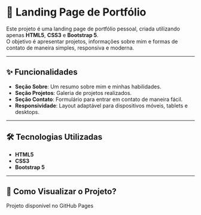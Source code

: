 # 🌟 Landing Page de Portfólio

Este projeto é uma landing page de portfólio pessoal, criada utilizando apenas **HTML5**, **CSS3** e **Bootstrap 5**.  
O objetivo é apresentar projetos, informações sobre mim e formas de contato de maneira simples, responsiva e moderna.

---

## ✨ Funcionalidades

- **Seção Sobre**: Um resumo sobre mim e minhas habilidades.
- **Seção Projetos**: Galeria de projetos realizados.
- **Seção Contato**: Formulário para entrar em contato de maneira fácil.
- **Responsividade**: Layout adaptável para dispositivos móveis, tablets e desktops.

---

## 🛠️ Tecnologias Utilizadas

- **HTML5**
- **CSS3**
- **Bootstrap 5**

---

## 🚀 Como Visualizar o Projeto?

Projeto disponível no GitHub Pages


